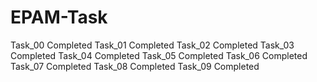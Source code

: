 # EPAM-Task
Task_00 Completed
Task_01 Completed
Task_02 Completed
Task_03 Completed
Task_04 Completed
Task_05 Completed
Task_06 Completed
Task_07 Completed
Task_08 Completed 
Task_09 Completed
